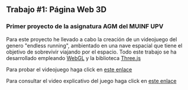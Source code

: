 ## Trabajo #1: Página Web 3D
### Primer proyecto de la asignatura AGM del MUINF UPV

Para este proyecto he llevado a cabo la creación de un videojuego del genero "endless running", ambientado en una nave espacial que tiene el objetivo de sobrevivir viajando por el espacio. Todo este trabajo se ha desarrollado empleando [WebGL](https://get.webgl.org/) y la biblioteca [Three.js](https://threejs.org/)

Para probar el videojuego haga click en [este enlace](https://raulrguez09.github.io/EndlessExplorer/)

Para consultar el video explicativo del juego haga click en [este enlace](https://drive.google.com/file/d/1bRKHsmif-v_YZmpZ4yvZhXIQHmHQ3rrq/view?usp=sharing)

